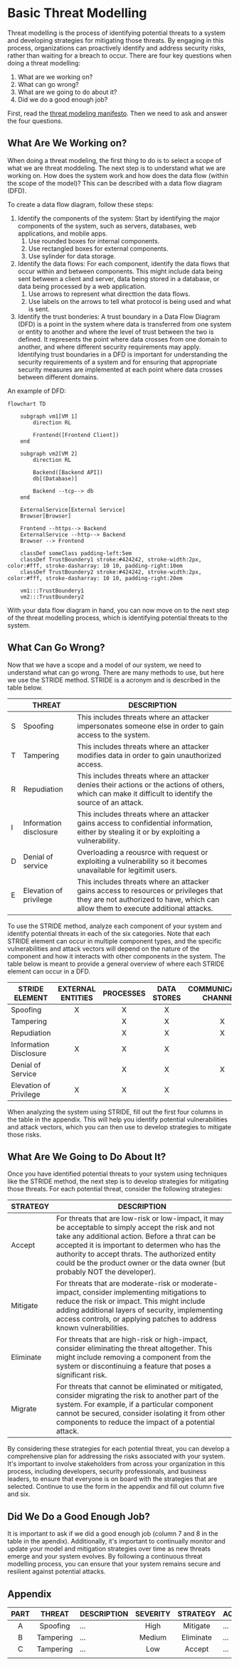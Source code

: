 # Basic Threat Modelling

Threat modelling is the process of identifying potential threats to a system and developing strategies for mitigating those threats. By engaging in this process, organizations can proactively identify and address security risks, rather than waiting for a breach to occur. There are four key questions when doing a threat modelling:

1.  What are we working on?
2.  What can go wrong?
3.  What are we going to do about it?
4.  Did we do a good enough job?

First, read the [threat modeling manifesto](https://www.threatmodelingmanifesto.org/). Then we need to ask and answer the four questions.

## What Are We Working on?

When doing a threat modeling, the first thing to do is to select a scope of what we are threat moddeling. The next step is to understand what we are working on. How does the system work and how does the data flow (within the scope of the model)? This can be described with a data flow diagram (DFD).

To create a data flow diagram, follow these steps:

1. Identify the components of the system: Start by identifying the major components of the system, such as servers, databases, web applications, and mobile apps. 
	1. Use rounded boxes for internal components. 
	2. Use rectangled boxes for external components.
	3. Use sylinder for data storage.
2. Identify the data flows: For each component, identify the data flows that occur within and between components. This might include data being sent between a client and server, data being stored in a database, or data being processed by a web application.
	1. Use arrows to represent what directtion the data flows.
	2. Use labels on the arrows to tell what protocol is being used and what is sent.
3. Identify the trust bonderies: A trust boundary in a Data Flow Diagram (DFD) is a point in the system where data is transferred from one system or entity to another and where the level of trust between the two is defined. It represents the point where data crosses from one domain to another, and where different security requirements may apply. Identifying trust boundaries in a DFD is important for understanding the security requirements of a system and for ensuring that appropriate security measures are implemented at each point where data crosses between different domains.

An example of DFD:

```mermaid
flowchart TD

	subgraph vm1[VM 1]
		direction RL
		
		Frontend([Frontend Client])
	end
	
	subgraph vm2[VM 2]
		direction RL
		
		Backend([Backend API])
		db[(Database)]
	
	    Backend --tcp--> db
    end
    
	ExternalService[External Service]
	Browser[Browser]
	
	Frontend --https--> Backend
	ExternalService --http--> Backend
	Browser --> Frontend

	classDef someClass padding-left:5em
	classDef TrustBoundery1 stroke:#424242, stroke-width:2px, color:#fff, stroke-dasharray: 10 10, padding-right:10em
	classDef TrustBoundery2 stroke:#424242, stroke-width:2px, color:#fff, stroke-dasharray: 10 10, padding-right:20em

	vm1:::TrustBoundery1
	vm2:::TrustBoundery2
```

With your data flow diagram in hand, you can now move on to the next step of the threat modelling process, which is identifying potential threats to the system.

## What Can Go Wrong?

Now that we have a scope and a model of our system, we need to understand what can go wrong. There are many methods to use, but here we use the STRIDE method. STRIDE is a acronym and is described in the table below.

|  | THREAT | DESCRIPTION |
|---|---|---|
| S | Spoofing | This includes threats where an attacker impersonates someone else in order to gain access to the system. |
| T | Tampering | This includes threats where an attacker modifies data in order to gain unauthorized access. |
| R | Repudiation | This includes threats where an attacker denies their actions or the actions of others, which can make it difficult to identify the source of an attack. |
| I | Information disclosure | This includes threats where an attacker gains access to confidential information, either by stealing it or by exploiting a vulnerability. |
| D | Denial of service | Overloading a reousrce with request or exploiting a vulnerability so it becomes unavailable for legitimit users. |
| E | Elevation of privilege | This includes threats where an attacker gains access to resources or privileges that they are not authorized to have, which can allow them to execute additional attacks. |

To use the STRIDE method, analyze each component of your system and identify potential threats in each of the six categories. Note that each STRIDE element can occur in multiple component types, and the specific vulnerabilities and attack vectors will depend on the nature of the component and how it interacts with other components in the system. The table below is meant to provide a general overview of where each STRIDE element can occur in a DFD.

| STRIDE ELEMENT | EXTERNAL ENTITIES | PROCESSES | DATA STORES | COMMUNICATIONS CHANNELS |
|---|:---:|:---:|:---:|:---:|
| Spoofing | X | X | X |  |
| Tampering |  | X | X | X |
| Repudiation |  | X | X | X |
| Information Disclosure | X | X | X |  |
| Denial of Service | | X | X | X |
| Elevation of Privilege | X | X | X |  |


When analyzing the system using STRIDE, fill out the first four columns in the table in the appendix. This will help you identify potential vulnerabilities and attack vectors, which you can then use to develop strategies to mitigate those risks. 

## What Are We Going to Do About It?

Once you have identified potential threats to your system using techniques like the STRIDE method, the next step is to develop strategies for mitigating those threats. For each potential threat, consider the following strategies:

| STRATEGY | DESCRIPTION |
|---|---|
| Accept | For threats that are low-risk or low-impact, it may be acceptable to simply accept the risk and not take any additional action. Before a thrat can be accepted it is important to determen who has the authority to accept thrats. The authorized entity could be the product owner or the data owner (but probably NOT the developer). |
| Mitigate | For threats that are moderate-risk or moderate-impact, consider implementing mitigations to reduce the risk or impact. This might include adding additional layers of security, implementing access controls, or applying patches to address known vulnerabilities. |
| Eliminate | For threats that are high-risk or high-impact, consider eliminating the threat altogether. This might include removing a component from the system or discontinuing a feature that poses a significant risk.
| Migrate | For threats that cannot be eliminated or mitigated, consider migrating the risk to another part of the system. For example, if a particular component cannot be secured, consider isolating it from other components to reduce the impact of a potential attack. |

By considering these strategies for each potential threat, you can develop a comprehensive plan for addressing the risks associated with your system. It's important to involve stakeholders from across your organization in this process, including developers, security professionals, and business leaders, to ensure that everyone is on board with the strategies that are selected. Continue to use the form in the appendix and fill out column five and six.

## Did We Do a Good Enough Job?

It is important to ask if we did a good enough job (column 7 and 8 in the table in the apendix). Additionally, it's important to continually monitor and update your model and mitigation strategies over time as new threats emerge and your system evolves. By following a continuous threat modelling process, you can ensure that your system remains secure and resilient against potential attacks.

## Appendix

| PART | THREAT | DESCRIPTION | SEVERITY | STRATEGY | ACTION | RESULT | REMARKS |
|:---:|:---:|---|:---:|:---:|---|:---:|---|
| A | Spoofing | ... | High | Mitigate | ... | WIP |  |
| B | Tampering | ... | Medium | Eliminate | ... |  |  |
| C | Tampering | ... | Low | Accept | ... | Completed |  |
|  |  |  |  |  |  |  |  |
